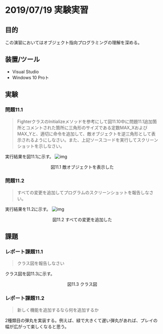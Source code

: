 # 2019/07/19 実験実習
<style>
    .c{
        text-align:center;
    }
</style>


## 目的
この演習においてはオブジェクト指向プログラミングの理解を深める。

## 装置/ツール
* Visual Studio
* Windows 10 Proト

## 実験
### 問題11.1
> FighterクラスのInitializeメソッドを参考にして図11.10中に問題11.1追加箇所とコメントされた箇所に三角形のサイズである定数MAX_XおよびMAX_Yと、適切に命令を追加して、敵オブジェクトを逆三角形として表示されるようにしなさい。また、上記ソースコードを実行してスクリーンショットを示しなさい。

実行結果を図11.1に示す。
![img](https://i.imgur.com/1sfNiXE.png)
<div class="c">図11.1 敵オブジェクトを表示した</div>

### 問題11.2
> すべての変更を追加してプログラムのスクリーンショットを報告しなさい。

実行結果を11.2に示す。
![img](https://i.imgur.com/ScLtO13.png)
<div class="c">図11.2 すべての変更を追加した</div>

## 課題
### レポート課題11.1
> クラス図を報告しなさい

クラス図を図11.3に示す。
<div class="c">図11.3 クラス図</div>

### レポート課題11.2
> 新しく機能を追加するなら何を追加するか

2種類目の弾丸を実装する。例えば、緑で大きくて遅い弾丸があれば、プレイの幅が広がって楽しくなると思う。


<!-- ```graphviz
digraph obj{
    node[shape=record]
    rankdir="BT"
    
    IHittable[label="{
    ＜＜interface＞＞\n
    IHittable||
    IsHitted(c:IRectBounds):bool
    }"]
    
    ICrashable[label="{
    ＜＜interface＞＞\n
    ICrashable||
    Crash() \n
    IsFinished():bool \n
    IsCrashing():bool \n
    }"]
    
    ITarget[label="{
    ＜＜interface＞＞\n
    ITarget||
    }"]
    
    IRectBounds[label="{
    ＜＜interface＞＞\n
    IRectBounds||
    GetNorthEastX():int \n
    GetNorthEastY():int \n
    GetSouthWestX():int \n
    GetSouthWestY():int \n
    }"]
    
    IMovableRectTarget[label="{
    ＜＜interface＞＞\n
    IMovableRectTarget||
    MoveNext()
    }"]
    
    ShootingUtils[label="{
    ShootingUtils||
    +IsIntersected(a:IRectBounds, b:IRectBounds):bool\n
    ¯¯¯¯¯¯¯¯¯¯¯¯¯¯¯¯¯¯¯¯¯¯¯¯¯¯¯¯¯¯¯¯¯¯¯¯¯¯¯¯¯¯¯¯¯¯¯¯¯
    }"]
    
    SimpleEnemy[label="{
    SimpleEnemy|
    -d2dDeviceContext:DeviceContext \n
    -d2dDevice:Device \n
    -y:int \n
    -x:int \n
    -enemyPath:TransformedGeometry \n
    -enemyBrush:SolidColorBrush \n
    -firstPoint:Vector2 \n
    -secondPoint:Vector2 \n
    -thirdPoint:Vector2 \n
    -isVisible:bool \n
    -MAX_X:const float = 20f \n
    -MAX_Y:const float = 20f \n
    -MOVE_SPEED:const int = 2 \n|
    +SimpleEnemy(ctx:DeviceContext) \n
    -Initialize():void \n
    +Crash():void \n
    +Draw():void \n
    +IsHitted(c:IRectBounds):bool \n
    +IsMovable():bool \n
    +Move(dy:int, dx:int):void \n
    +SetPosition(y:int, x:int):void \n
    +GetNorthEastX():int \n
    +GetNorthEastY():int \n
    +GetSouthWestX():int \n
    +GetSouthWestY():int \n
    +IsFinished():bool \n
    +IsCrashing():bool \n
    +MoveNext():void
    }"]
    
    IUpdatable[label="{
    ＜＜interface＞＞\n
    IUpdatable||
    Update():void
    }"]
    
    RectTargetManager[label="{
    RectTargetManager|
    -context:DeviceContext \n
    -targetList:List＜IMovableRectTarget＞ \n
    -playerShotManager:PlayerShotManager \n
    +ENEMY_MAX_NUM:const int = 10 \n
    +rng:Random \n
    -MAX_WIDTH:const int = 480\n |
    +RectTargetManager(ctx:DeviceContext, playerShotManager:PlayerShotManager) \n
    -Initialize():void \n
    -InitializePosition(e:IMovable):void \n
    +Draw():void\n
    +Update():void\n
    }"]
    
    PlayerShotManager[label="{
    PlayerShotManager|
    -d2dDeviceContext:DeviceContext \n
    -shotList:List＜Shot＞ \n
    -drawList:List＜Shot＞ \n
    -y:int \n
    -x:int \n
    -SHOT_NUM_MAX:const int = 10 \n
    -SHOT_SPEED:const int = -20 \n|
    +PlayerShotManager(ctx:DeviceContext)\n
    -Initialize():void\n
    +Fire():void\n
    +Draw():void\n
    +Update():void\n
    +Move(dy:int, dx:int):void\n
    +SetPosition(y:int, x:int):void\n
    +IsMovable():void\n
    +IsHitted(c:IRectBounds):bool
    }"]
    
    PlayerShot[label="{
    PlayerShot|
    -shotBrush:Brush \n
    -MAX_X:const float = 10f \n
    -MAX_Y:const float = 10f \n
    -INNER_DIFF:const float = 2f \n
    -isVisible:bool \n|
    +PlayerShot(ctx:DeviceContext):base(ctx) \n
    +Draw():void
    +SetPosition(y:int, x:int) \n
    +GetNorthEastX():int \n
    +GetNorthEastY():int \n
    +GetSouthWestX():int \n
    +GetSouthWestY():int \n
    +IsHitted(c:IRectBounds):bool \n
    +Crash():void \n
    +IsFinished():bool \n
    +IsCrashing():bool \n
    }"]
    
    Shot[label="{
    Shot|
    +Crash():void \n 
    +IsCrashing():bool \n 
    +IsFinished():bool \n 
    +IsHitted(IRectBounds c):bool \n
    -d2dDeviceContext:DeviceContext \n
    -center:Vector2 \n|
    +Shot(ctx:DeviceContext)
    +Draw():void \n
    +IsMovable():bool \n
    +Move(dy:int, dx:int) \n
    +SetPosition(y:int, x:int)\n
    }"]
    
    App [label="{
    App||
    -Main()\n
    ¯¯¯¯¯¯¯¯¯
    }"]
    
    FrameworkViewSource[label="{
    FrameworkViewSource||
    +CreateView():IFrameworkView
    }"]
    
    FrameworkView[label="{
    -d2dDeviceContext:SharpDX.Direct2D1.DeviceContext \n
    -d2dTarget:Bitmap1 \n
    -swapChain:SwapChain1 \n
    -mWindow:CoreWindow \n
    -tFighterPath:TransformedGeometry \n
    -fighterBrush:SolidColorBrush \n
    -fighterDisplay:Fighter \n 
    -displayList:List＜IDrawable＞ \n
    -playerShotManager:PlayerShotManager \n
    
    -enemyDisplay:SimpleEnemy \n
    -updateList:List＜IUpdatable＞ \n
    -targetManager:RectTargetManager \n|
    +Initialize(applicationView:CoreApplicationView)\n
    +OnActivated(applicationView:CoreApplicationView, args:IActivatedEventArgs)\n
    CreateDeviceResources()\n
    +SetWindow(window:CoreWindow)\n
    +Load(entryPoint:string)\n
    +Run()\n
    +Uninitialize()
    }"]
    
    // クラス継承
	edge [arrowhead = "empty"]
    PlayerShot -> Shot
    
    // インターフェース
	edge [arrowhead = "empty" style="dashed"]
    ITarget->IHittable, ICrashable, IDrawable
    IMovableRectTarget->ITarget, IRectBounds, IMovable
    SimpleEnemy->IMovableRectTarget
    RectTargetManager->IUpdatable, IDrawable
    PlayerShot -> IRectBounds
    Shot -> ITarget, IMovable
    FrameworkViewSource -> IFrameworkViewSource
    
    // 依存
	edge [arrowhead = "vee" style="dashed"]
    SimpleEnemy->PathGeometry,Vector2,"SharpDX.Mathematics.Interop.RawVector2[]",TransformedGeometry,SolidColorBrush,ShootingUtils
    RectTargetManager->List＜IMovableRectTarget＞,Random,SimpleEnemy
    PlayerShotManager->IDrawable, IMovable, IFirable, IUpdatable, IHittable
    PlayerShotManager->List＜Shot＞
    PlayerShot -> SolidColorBrush,ShootingUtils
    Shot -> Vector2
    FrameworkViewSource -> FrameworkView
    App -> FrameworkViewSource
    FrameworkViewSource -> FrameworkView
    FrameworkView -> "SharpDX.Direct3D11.Device",SwapChainDescription1,SampleDescription,SwapChain1,"SharpDX.Direct2D1.Device","SharpDX.Direct2D1.DeviceContext","Bitmap1",List＜IUpdatable＞,PlayerShotManager,Fighter,List＜IDrawable＞,RectTargetManager,PlayerInputManager
}
``` -->